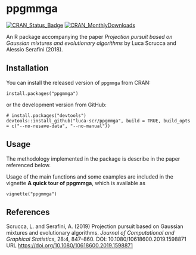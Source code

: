 # ppgmmga

[![CRAN\_Status\_Badge](http://www.r-pkg.org/badges/version/ppgmmga)](https://cran.r-project.org/package=ppgmmga)
[![CRAN\_MonthlyDownloads](http://cranlogs.r-pkg.org/badges/ppgmmga)](https://cran.r-project.org/package=ppgmmga)


An R package accompanying the paper *Projection pursuit based on Gaussian mixtures and evolutionary algorithms* by Luca Scrucca and Alessio Serafini (2018).

## Installation

You can install the released version of `ppgmmga` from CRAN:

```
install.packages("ppgmmga")
```

or the development version from GitHub:

```
# install.packages("devtools")
devtools::install_github("luca-scr/ppgmmga", build = TRUE, build_opts = c("--no-resave-data", "--no-manual"))
```

## Usage

The methodology implemented in the package is describe in the paper referenced below.

Usage of the main functions and some examples are included in the vignette **A quick tour of ppgmmga**, which is available as

```
vignette("ppgmmga")
```

## References

Scrucca, L. and Serafini, A. (2019) Projection pursuit based on Gaussian mixtures and evolutionary algorithms. *Journal of Computational and Graphical Statistics*, 28:4, 847–860. DOI: 10.1080/10618600.2019.1598871 
URL https://doi.org/10.1080/10618600.2019.1598871
